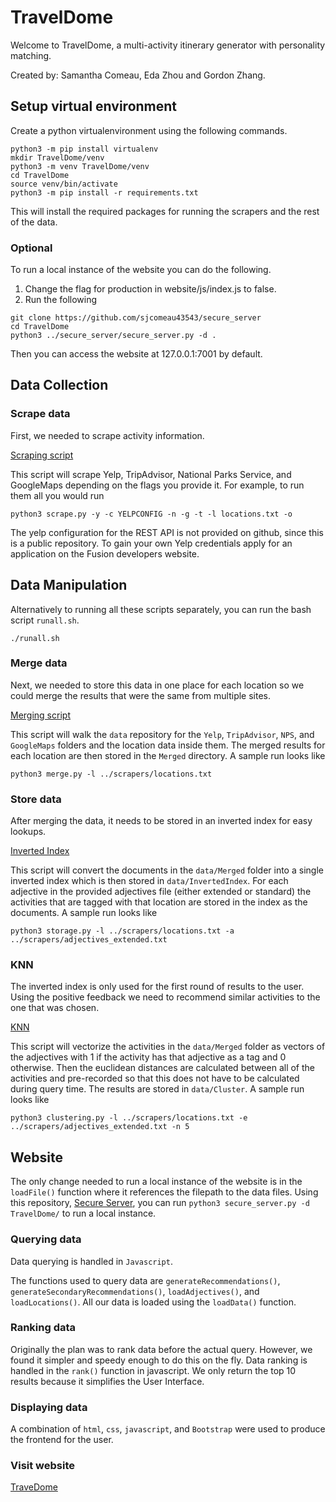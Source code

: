 # TravelDome

Welcome to TravelDome, a multi-activity itinerary generator with personality matching.

Created by: Samantha Comeau, Eda Zhou and Gordon Zhang.

## Setup virtual environment
Create a python virtualenvironment using the following commands.

```
python3 -m pip install virtualenv
mkdir TravelDome/venv
python3 -m venv TravelDome/venv
cd TravelDome
source venv/bin/activate
python3 -m pip install -r requirements.txt
```

This will install the required packages for running the scrapers and the rest of the data.

### Optional
To run a local instance of the website you can do the following.

1. Change the flag for production in website/js/index.js to false.
2. Run the following

```
git clone https://github.com/sjcomeau43543/secure_server
cd TravelDome
python3 ../secure_server/secure_server.py -d .
```

Then you can access the website at 127.0.0.1:7001 by default.

## Data Collection

### Scrape data
First, we needed to scrape activity information.

[Scraping script](scrapers/scrape.py)

This script will scrape Yelp, TripAdvisor, National Parks Service, and GoogleMaps depending on the flags you provide it. For example, to run them all you would run 
```
python3 scrape.py -y -c YELPCONFIG -n -g -t -l locations.txt -o
```

The yelp configuration for the REST API is not provided on github, since this is a public repository. 
To gain your own Yelp credentials apply for an application on the Fusion developers website.

## Data Manipulation

Alternatively to running all these scripts separately, you can run the bash script `runall.sh`.
```
./runall.sh
```

### Merge data
Next, we needed to store this data in one place for each location so we could merge the results that were the same from multiple sites. 

[Merging script](data_manipulation/merge.py)

This script will walk the `data` repository for the `Yelp`, `TripAdvisor`, `NPS`, and `GoogleMaps` folders and the location data inside them. The merged results for each location are then stored in the `Merged` directory. A sample run looks like 
```
python3 merge.py -l ../scrapers/locations.txt
```

### Store data
After merging the data, it needs to be stored in an inverted index for easy lookups.

[Inverted Index](data_manipulation/storage.py)

This script will convert the documents in the `data/Merged` folder into a single inverted index which is then stored in `data/InvertedIndex`. For each adjective in the provided adjectives file (either extended or standard) the activities that are tagged with that location are stored in the index as the documents. A sample run looks like 
```
python3 storage.py -l ../scrapers/locations.txt -a ../scrapers/adjectives_extended.txt
``` 

### KNN 
The inverted index is only used for the first round of results to the user. Using the positive feedback we need to recommend similar activities to the one that was chosen.

[KNN](data_manipulation/clustering.py)

This script will vectorize the activities in the `data/Merged` folder as vectors of the adjectives with 1 if the activity has that adjective as a tag and 0 otherwise. Then the euclidean distances are calculated between all of the activities and pre-recorded so that this does not have to be calculated during query time. The results are stored in `data/Cluster`. A sample run looks like 
```
python3 clustering.py -l ../scrapers/locations.txt -e ../scrapers/adjectives_extended.txt -n 5
```

## Website 

The only change needed to run a local instance of the website is in the `loadFile()` function where it references the filepath to the data files. Using this repository, [Secure Server](https://github.com/sjcomeau43543/secure_server), you can run `python3 secure_server.py -d TravelDome/` to run a local instance.

### Querying data
Data querying is handled in `Javascript`.

The functions used to query data are `generateRecommendations()`, `generateSecondaryRecommendations()`, `loadAdjectives()`, and `loadLocations()`. All our data is loaded using the `loadData()` function.

### Ranking data
Originally the plan was to rank data before the actual query. However, we found it simpler and speedy enough to do this on the fly. Data ranking is handled in the `rank()` function in javascript. We only return the top 10 results because it simplifies the User Interface.

### Displaying data
A combination of `html`, `css`, `javascript`, and `Bootstrap` were used to produce the frontend for the user.

### Visit website
[TraveDome](https://sjcomeau43543.github.io/TravelDome)